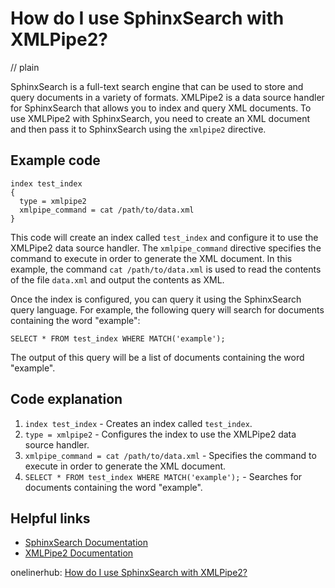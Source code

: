 # How do I use SphinxSearch with XMLPipe2?
// plain

SphinxSearch is a full-text search engine that can be used to store and query documents in a variety of formats. XMLPipe2 is a data source handler for SphinxSearch that allows you to index and query XML documents. To use XMLPipe2 with SphinxSearch, you need to create an XML document and then pass it to SphinxSearch using the `xmlpipe2` directive.

## Example code

```
index test_index
{
  type = xmlpipe2
  xmlpipe_command = cat /path/to/data.xml
}
```

This code will create an index called `test_index` and configure it to use the XMLPipe2 data source handler. The `xmlpipe_command` directive specifies the command to execute in order to generate the XML document. In this example, the command `cat /path/to/data.xml` is used to read the contents of the file `data.xml` and output the contents as XML.

Once the index is configured, you can query it using the SphinxSearch query language. For example, the following query will search for documents containing the word "example":

```
SELECT * FROM test_index WHERE MATCH('example');
```

The output of this query will be a list of documents containing the word "example".

## Code explanation

1. `index test_index` - Creates an index called `test_index`.
2. `type = xmlpipe2` - Configures the index to use the XMLPipe2 data source handler.
3. `xmlpipe_command = cat /path/to/data.xml` - Specifies the command to execute in order to generate the XML document.
4. `SELECT * FROM test_index WHERE MATCH('example');` - Searches for documents containing the word "example".

## Helpful links
- [SphinxSearch Documentation](http://sphinxsearch.com/docs/)
- [XMLPipe2 Documentation](http://sphinxsearch.com/docs/current.html#xmlpipe2)

onelinerhub: [How do I use SphinxSearch with XMLPipe2?](https://onelinerhub.com/sphinxsearch/how-do-i-use-sphinxsearch-with-xmlpipe-)